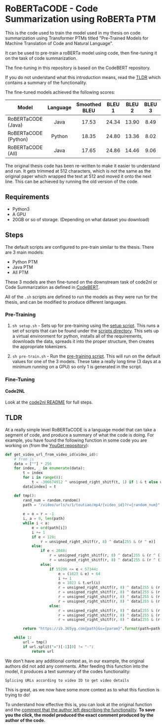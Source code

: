 # RoBERTaCODE - Code Summarization using RoBERTa PTM
This is the code used to train the model used in my thesis
on code summarization using Transformer PTMs titled "Pre-Trained Models for 
Machine Translation of Code and Natural Language".

It can be used to pre-train a roBERTa model using code, then fine-tuning it on 
the task of code summarization.

The fine-tuning in this repository is based on the CodeBERT repository. 

If you do not understand what this introduction means, read the [TLDR](#TLDR) 
which contains a summary of the functionality.

The fine-tuned models achieved the following scores:

| Model                  | Language   | Smoothed BLEU | BLEU 1 | BLEU 2 | BLEU 3 | BLEU 4 | METEOR | ROUGE_L | CIDEr |
| ------------------     |:----------:| :------------:| :-----:| :-----:| :-----:| :-----:| :-----:| :------:| -----:|
| RoBERTaCODE (Java)     |    Java    |     17.53     |  24.34 |  13.90 |  8.49  |  5.49  |  19.38 |  34.27  | 0.85  |
| RoBERTaCODE (Python)   |   Python   |     18.35     |  24.80 |  13.36 |  8.02  |  5.20  |  19.44 |  34.47  | 0.88  |
| RoBERTaCODE (All)      |    Java    |     17.65     |  24.86 |  14.46 |  9.06  |  6.01  |  19.40 |  33.95  | 0.91  |

The original thesis code has been re-written to make it easier to understand and
run. It gets trimmed at 512 characters, which is *not* the same as the original
paper which wrapped the text at 512 and moved it onto the next line. This can
be achieved by running the old version of the code.


## Requirements
- Python3
- A GPU
- 20GB or so of storage. (Depending on what dataset you download)

## Steps

The default scripts are configured to pre-train similar to the thesis. There
are 3 main models:

- Python PTM
- Java PTM
- All PTM

These 3 models are then fine-tuned on the downstream task of code2nl or Code
Summarization as defined in [CodeBERT](https://github.com/microsoft/CodeBERT).

All of the `.sh` scripts are defined to run the models as they were run for 
the thesis, and can be modified to produce different languages.

### Pre-Training

1. `sh setup.sh` - Sets up for pre-training using the [setup script](setup.sh). This runs a set of scripts that can be found under the [scripts directory](./scripts/). This sets up a virtual environment for python, installs all of the requirements, downloads the data, spreads it into the proper structure, then creates the appropriate tokenizers.

2. `sh pre-train.sh` - Run the [pre-training script](./pre_train/pre-train.sh). This will run 
    on the default values for one of the 3 models. These take a really long time (3 days at a
    minimum running on a GPU) so only 1 is generated in the script.

### Fine-Tuning

#### Code2NL
Look at the [code2nl README](./code2nl/README.md) for full steps.

## TLDR
At a really simple level RoBERTaCODE is a language model that can take a segment 
of code, and produce a summary of what the code is doing. For example, you have
found the following function in some code you are working on (from the [YouGet 
repository](https://github.com/soimort/you-get)):

```py
def get_video_url_from_video_id(video_id):
    # from js
    data = [""] * 256
    for index, _ in enumerate(data):
        t = index
        for i in range(8):
            t = -306674912 ^ unsigned_right_shitf(t, 1) if 1 & t else unsigned_right_shitf(t, 1)
        data[index] = t

    def tmp():
        rand_num = random.random()
        path = "/video/urls/v/1/toutiao/mp4/{video_id}?r={random_num}".format(video_id=video_id,
                                                                              random_num=str(rand_num)[2:])
        e = o = r = -1
        i, a = 0, len(path)
        while i < a:
            e = ord(path[i])
            i += 1
            if e < 128:
                r = unsigned_right_shitf(r, 8) ^ data[255 & (r ^ e)]
            else:
                if e < 2048:
                    r = unsigned_right_shitf(r, 8) ^ data[255 & (r ^ (192 | e >> 6 & 31))]
                    r = unsigned_right_shitf(r, 8) ^ data[255 & (r ^ (128 | 63 & e))]
                else:
                    if 55296 <= e < 57344:
                        e = (1023 & e) + 64
                        i += 1
                        o = 1023 & t.url(i)
                        r = unsigned_right_shitf(r, 8) ^ data[255 & (r ^ (240 | e >> 8 & 7))]
                        r = unsigned_right_shitf(r, 8) ^ data[255 & (r ^ (128 | e >> 2 & 63))]
                        r = unsigned_right_shitf(r, 8) ^ data[255 & (r ^ (128 | o >> 6 & 15 | (3 & e) << 4))]
                        r = unsigned_right_shitf(r, 8) ^ data[255 & (r ^ (128 | 63 & o))]
                    else:
                        r = unsigned_right_shitf(r, 8) ^ data[255 & (r ^ (224 | e >> 12 & 15))]
                        r = unsigned_right_shitf(r, 8) ^ data[255 & (r ^ (128 | e >> 6 & 63))]
                        r = unsigned_right_shitf(r, 8) ^ data[255 & (r ^ (128 | 63 & e))]

        return "https://ib.365yg.com{path}&s={param}".format(path=path, param=unsigned_right_shitf(r ^ -1, 0))

    while 1:
        url = tmp()
        if url.split("=")[-1][0] != "-":
            return url
```
 
We don't have any additional context as, in our example, the original authors 
did not add any comments. After feeding this function into the model, it 
produces a text summary of the codes functionality:

```
Splicing URLs according to video ID to get video details
```

This is great, as we now have some more context as to what this function is 
trying to do!

To understand how effective this is, you can look at the original
function and the [comment that the author left describing the functionality](https://github.com/soimort/you-get/blob/b746ac01c9f39de94cac2d56f665285b0523b974/src/you_get/extractors/ixigua.py#L35).
**To save you the click, the model produced the exact comment produced by the author of the code.**

